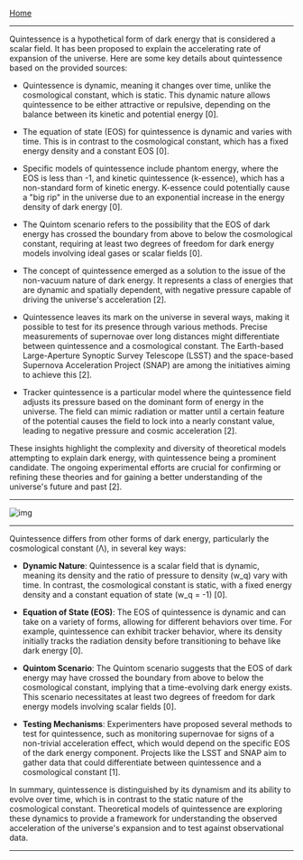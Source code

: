 [Home](/readme.md)

---  

Quintessence is a hypothetical form of dark energy that is considered a scalar field. It has been proposed to explain the accelerating rate of expansion of the universe. Here are some key details about quintessence based on the provided sources:

- Quintessence is dynamic, meaning it changes over time, unlike the cosmological constant, which is static. This dynamic nature allows quintessence to be either attractive or repulsive, depending on the balance between its kinetic and potential energy [0].
   
- The equation of state (EOS) for quintessence is dynamic and varies with time. This is in contrast to the cosmological constant, which has a fixed energy density and a constant EOS [0].
   
- Specific models of quintessence include phantom energy, where the EOS is less than -1, and kinetic quintessence (k-essence), which has a non-standard form of kinetic energy. K-essence could potentially cause a "big rip" in the universe due to an exponential increase in the energy density of dark energy [0].
   
- The Quintom scenario refers to the possibility that the EOS of dark energy has crossed the boundary from above to below the cosmological constant, requiring at least two degrees of freedom for dark energy models involving ideal gases or scalar fields [0].
   
- The concept of quintessence emerged as a solution to the issue of the non-vacuum nature of dark energy. It represents a class of energies that are dynamic and spatially dependent, with negative pressure capable of driving the universe's acceleration [2].
   
- Quintessence leaves its mark on the universe in several ways, making it possible to test for its presence through various methods. Precise measurements of supernovae over long distances might differentiate between quintessence and a cosmological constant. The Earth-based Large-Aperture Synoptic Survey Telescope (LSST) and the space-based Supernova Acceleration Project (SNAP) are among the initiatives aiming to achieve this [2].
   
- Tracker quintessence is a particular model where the quintessence field adjusts its pressure based on the dominant form of energy in the universe. The field can mimic radiation or matter until a certain feature of the potential causes the field to lock into a nearly constant value, leading to negative pressure and cosmic acceleration [2].

These insights highlight the complexity and diversity of theoretical models attempting to explain dark energy, with quintessence being a prominent candidate. The ongoing experimental efforts are crucial for confirming or refining these theories and for gaining a better understanding of the universe's future and past [2].   

---   

![img](https://images.fineartamerica.com/images/artworkimages/mediumlarge/2/2-quintessence-theory-of-dark-energy-mikkel-juul-jensenscience-photo-library.jpg)   

---   

Quintessence differs from other forms of dark energy, particularly the cosmological constant (Λ), in several key ways:

- **Dynamic Nature**: Quintessence is a scalar field that is dynamic, meaning its density and the ratio of pressure to density (w_q) vary with time. In contrast, the cosmological constant is static, with a fixed energy density and a constant equation of state (w_q = -1) [0].
   
- **Equation of State (EOS)**: The EOS of quintessence is dynamic and can take on a variety of forms, allowing for different behaviors over time. For example, quintessence can exhibit tracker behavior, where its density initially tracks the radiation density before transitioning to behave like dark energy [0].
   
- **Quintom Scenario**: The Quintom scenario suggests that the EOS of dark energy may have crossed the boundary from above to below the cosmological constant, implying that a time-evolving dark energy exists. This scenario necessitates at least two degrees of freedom for dark energy models involving scalar fields [0].
   
- **Testing Mechanisms**: Experimenters have proposed several methods to test for quintessence, such as monitoring supernovae for signs of a non-trivial acceleration effect, which would depend on the specific EOS of the dark energy component. Projects like the LSST and SNAP aim to gather data that could differentiate between quintessence and a cosmological constant [1].

In summary, quintessence is distinguished by its dynamism and its ability to evolve over time, which is in contrast to the static nature of the cosmological constant. Theoretical models of quintessence are exploring these dynamics to provide a framework for understanding the observed acceleration of the universe's expansion and to test against observational data.

---  
